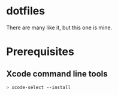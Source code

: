# dotfiles
There are many like it, but this one is mine.

# Prerequisites

## Xcode command line tools

```bash
> xcode-select --install
```
